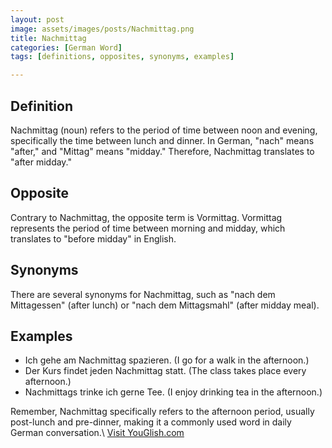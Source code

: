 ```yaml
---
layout: post
image: assets/images/posts/Nachmittag.png
title: Nachmittag
categories: [German Word]
tags: [definitions, opposites, synonyms, examples]

---
```


## Definition

Nachmittag (noun) refers to the period of time between noon and evening, specifically the time between lunch and dinner. In German, "nach" means "after," and "Mittag" means "midday." Therefore, Nachmittag translates to "after midday."

## Opposite

Contrary to Nachmittag, the opposite term is Vormittag. Vormittag represents the period of time between morning and midday, which translates to "before midday" in English.

## Synonyms

There are several synonyms for Nachmittag, such as "nach dem Mittagessen" (after lunch) or "nach dem Mittagsmahl" (after midday meal).

## Examples

- Ich gehe am Nachmittag spazieren. (I go for a walk in the afternoon.)
- Der Kurs findet jeden Nachmittag statt. (The class takes place every afternoon.)
- Nachmittags trinke ich gerne Tee. (I enjoy drinking tea in the afternoon.)

Remember, Nachmittag specifically refers to the afternoon period, usually post-lunch and pre-dinner, making it a commonly used word in daily German conversation.\ <a id="yg-widget-0" class="youglish-widget" data-query="Nachmittag" data-lang="german" data-components="8412" data-auto-start="0" data-bkg-color="theme_light" data-title="How%20to%20pronounce%20Nachmittag%20in%20German"  rel="nofollow" href="https://youglish.com">Visit YouGlish.com</a><script async src="https://youglish.com/public/emb/widget.js" charset="utf-8"></script>